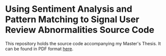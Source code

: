 # Using Sentiment Analysis and Pattern Matching to Signal User Review Abnormalities Source Code

This repository holds the source code accompanying my Master's Thesis. It can be found in PDF format [here](https://gloutnikov.com/papers/gloutnikov_stefan.pdf).